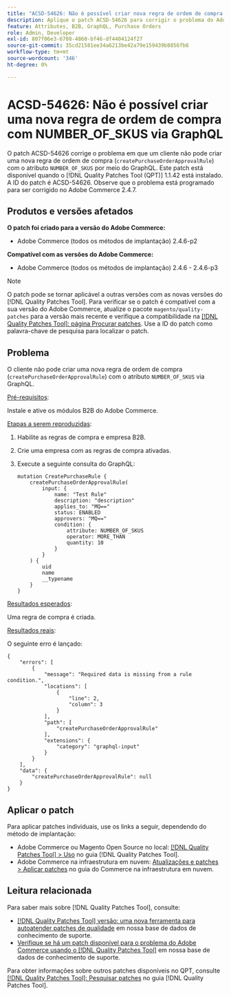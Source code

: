 ```yaml
---
title: "ACSD-54626: Não é possível criar nova regra de ordem de compra com NUMBER_OF_SKUS via GraphQL"
description: Aplique o patch ACSD-54626 para corrigir o problema do Adobe Commerce em que um cliente não pode criar uma nova regra de ordem de compra ("createPurchaseOrderApprovalRule") com o atributo "NUMBER_OF_SKUS" por meio do GraphQL.
feature: Attributes, B2B, GraphQL, Purchase Orders
role: Admin, Developer
exl-id: 807f06e3-6708-4860-bf46-df4404124f27
source-git-commit: 35cd21581ee34a6213be42a79e159439b8856fb6
workflow-type: tm+mt
source-wordcount: '346'
ht-degree: 0%

---
```


# ACSD-54626: Não é possível criar uma nova regra de ordem de compra com NUMBER_OF_SKUS via GraphQL

O patch ACSD-54626 corrige o problema em que um cliente não pode criar uma nova regra de ordem de compra (`createPurchaseOrderApprovalRule`) com o atributo `NUMBER_OF_SKUS` por meio do GraphQL. Este patch está disponível quando o [!DNL Quality Patches Tool (QPT)] 1.1.42 está instalado. A ID do patch é ACSD-54626. Observe que o problema está programado para ser corrigido no Adobe Commerce 2.4.7.

## Produtos e versões afetados

**O patch foi criado para a versão do Adobe Commerce:**

* Adobe Commerce (todos os métodos de implantação) 2.4.6-p2

**Compatível com as versões do Adobe Commerce:**

* Adobe Commerce (todos os métodos de implantação) 2.4.6 - 2.4.6-p3

>[!NOTE]
>
>O patch pode se tornar aplicável a outras versões com as novas versões do [!DNL Quality Patches Tool]. Para verificar se o patch é compatível com a sua versão do Adobe Commerce, atualize o pacote `magento/quality-patches` para a versão mais recente e verifique a compatibilidade na [[!DNL Quality Patches Tool]: página Procurar patches](https://experienceleague.adobe.com/tools/commerce-quality-patches/index.html). Use a ID do patch como palavra-chave de pesquisa para localizar o patch.

## Problema

O cliente não pode criar uma nova regra de ordem de compra (`createPurchaseOrderApprovalRule`) com o atributo `NUMBER_OF_SKUS` via GraphQL.

<u>Pré-requisitos</u>:

Instale e ative os módulos B2B do Adobe Commerce.

<u>Etapas a serem reproduzidas</u>:

1. Habilite as regras de compra e empresa B2B.
1. Crie uma empresa com as regras de compra ativadas.
1. Execute a seguinte consulta do GraphQL:

   ```
   mutation CreatePurchaseRule {
       createPurchaseOrderApprovalRule(
           input: {
               name: "Test Rule"
               description: "description"
               applies_to: "MQ=="
               status: ENABLED
               approvers: "MQ=="
               condition: {
                   attribute: NUMBER_OF_SKUS
                   operator: MORE_THAN
                   quantity: 10
               }
           }
       ) {
           uid
           name
           __typename
       }
   }
   ```

<u>Resultados esperados</u>:

Uma regra de compra é criada.

<u>Resultados reais</u>:

O seguinte erro é lançado:

```
{
    "errors": [
        {
            "message": "Required data is missing from a rule condition.",
            "locations": [
                {
                    "line": 2,
                    "column": 3
                }
            ],
            "path": [
                "createPurchaseOrderApprovalRule"
            ],
            "extensions": {
                "category": "graphql-input"
            }
        }
    ],
    "data": {
        "createPurchaseOrderApprovalRule": null
    }
}
```

## Aplicar o patch

Para aplicar patches individuais, use os links a seguir, dependendo do método de implantação:

* Adobe Commerce ou Magento Open Source no local: [[!DNL Quality Patches Tool] > Uso](https://experienceleague.adobe.com/docs/commerce-operations/tools/quality-patches-tool/usage.html) no guia [!DNL Quality Patches Tool].
* Adobe Commerce na infraestrutura em nuvem: [Atualizações e patches > Aplicar patches](https://experienceleague.adobe.com/docs/commerce-cloud-service/user-guide/develop/upgrade/apply-patches.html) no guia do Commerce na infraestrutura em nuvem.

## Leitura relacionada

Para saber mais sobre [!DNL Quality Patches Tool], consulte:

* [[!DNL Quality Patches Tool] versão: uma nova ferramenta para autoatender patches de qualidade](/help/announcements/adobe-commerce-announcements/magento-quality-patches-released-new-tool-to-self-serve-quality-patches.md) em nossa base de dados de conhecimento de suporte.
* [Verifique se há um patch disponível para o problema do Adobe Commerce usando o [!DNL Quality Patches Tool]](/help/support-tools/patches-available-in-qpt-tool/check-patch-for-magento-issue-with-magento-quality-patches.md) em nossa base de dados de conhecimento de suporte.

Para obter informações sobre outros patches disponíveis no QPT, consulte [[!DNL Quality Patches Tool]: Pesquisar patches](https://experienceleague.adobe.com/tools/commerce-quality-patches/index.html) no guia [!DNL Quality Patches Tool].
